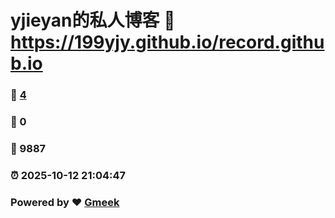 # yjieyan的私人博客 :link: https://199yjy.github.io/record.github.io 
### :page_facing_up: [4](https://199yjy.github.io/record.github.io/tag.html) 
### :speech_balloon: 0 
### :hibiscus: 9887 
### :alarm_clock: 2025-10-12 21:04:47 
### Powered by :heart: [Gmeek](https://github.com/Meekdai/Gmeek)
